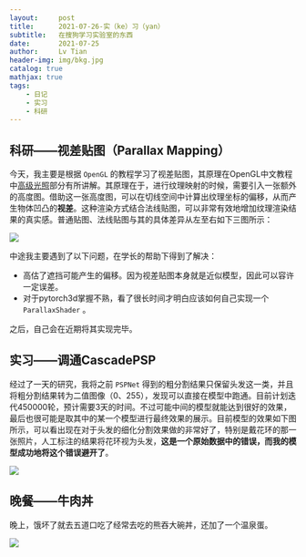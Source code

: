 ```yaml
---
layout:     post
title:      2021-07-26-实（ke）习（yan）
subtitle:   在搜狗学习实验室的东西
date:       2021-07-25
author:     Lv Tian
header-img: img/bkg.jpg
catalog: true
mathjax: true
tags:
    - 日记
    - 实习
    - 科研
--- 
```


## 科研——视差贴图（Parallax Mapping）

今天，我主要是根据 `OpenGL` 的教程学习了视差贴图，其原理在OpenGL中文教程中[高级光照](https://learnopengl-cn.github.io/05%20Advanced%20Lighting/05%20Parallax%20Mapping/)部分有所讲解。其原理在于，进行纹理映射的时候，需要引入一张额外的高度图。借助这一张高度图，可以在切线空间中计算出纹理坐标的偏移，从而产生物体凹凸的**视差**。这种渲染方式结合法线贴图，可以非常有效地增加纹理渲染结果的真实感。普通贴图、法线贴图与其的具体差异从左至右如下三图所示：

![](https://lvt99.github.io/img/tietu.jpg)

中途我主要遇到了以下问题，在学长的帮助下得到了解决：
- 高估了遮挡可能产生的偏移。因为视差贴图本身就是近似模型，因此可以容许一定误差。
- 对于pytorch3d掌握不熟，看了很长时间才明白应该如何自己实现一个 `ParallaxShader` 。

之后，自己会在近期将其实现完毕。

## 实习——调通CascadePSP

经过了一天的研究，我将之前 `PSPNet` 得到的粗分割结果只保留头发这一类，并且将粗分割结果转为二值图像（0、255），发现可以直接在模型中跑通。目前计划迭代450000轮，预计需要3天的时间。不过可能中间的模型就能达到很好的效果，最后也很可能是取其中的某一个模型进行最终效果的展示。目前模型的效果如下图所示，可以看出现在对于头发的细化分割效果做的非常好了，特别是戴花环的那一张照片，人工标注的结果将花环视为头发，**这是一个原始数据中的错误，而我的模型成功地将这个错误避开了**。

![](https://lvt99.github.io/img/shixi-epoch.png)

## 晚餐——牛肉丼

晚上，饿坏了就去五道口吃了经常去吃的熊吞大碗丼，还加了一个温泉蛋。

![](https://lvt99.github.io/img/dawandong.jpg)